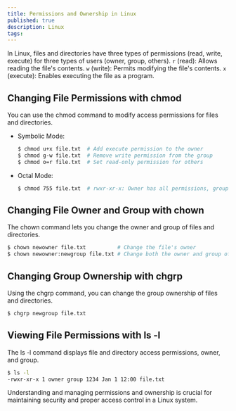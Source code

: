 ```yaml
---
title: Permissions and Ownership in Linux
published: true
description: Linux
tags: 
---
```

In Linux, files and directories have three types of permissions (read, write, execute) for three types of users (owner, group, others).
`r` (read): Allows reading the file's contents.
`w` (write): Permits modifying the file's contents.
`x` (execute): Enables executing the file as a program.

## Changing File Permissions with chmod
You can use the chmod command to modify access permissions for files and directories.
- Symbolic Mode:
  ```bash
  $ chmod u+x file.txt  # Add execute permission to the owner
  $ chmod g-w file.txt  # Remove write permission from the group
  $ chmod o=r file.txt  # Set read-only permission for others
  ```

- Octal Mode:
  ```bash
  $ chmod 755 file.txt  # rwxr-xr-x: Owner has all permissions, group has read and execute, others have read and execute
  ```

## Changing File Owner and Group with chown
The chown command lets you change the owner and group of files and directories.
```bash
$ chown newowner file.txt          # Change the file's owner
$ chown newowner:newgroup file.txt # Change both the owner and group of the file
```

## Changing Group Ownership with chgrp
Using the chgrp command, you can change the group ownership of files and directories.
```bash
$ chgrp newgroup file.txt
```

## Viewing File Permissions with ls -l
The ls -l command displays file and directory access permissions, owner, and group.
```bash
$ ls -l
-rwxr-xr-x 1 owner group 1234 Jan 1 12:00 file.txt
```
Understanding and managing permissions and ownership is crucial for maintaining security and proper access control in a Linux system.